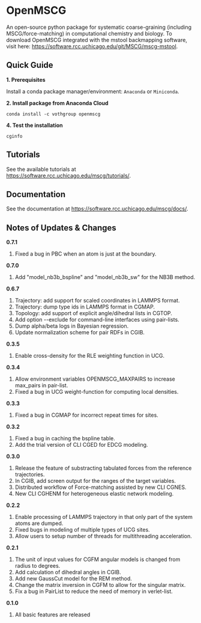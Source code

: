 # OpenMSCG

An open-source python package for systematic coarse-graining (including
MSCG/force-matching) in computational chemistry and biology. To download OpenMSCG integrated with the mstool backmapping software, visit here: https://software.rcc.uchicago.edu/git/MSCG/mscg-mstool.

## Quick Guide

**1. Prerequisites**

Install a conda package manager/environment: `Anaconda` or `Miniconda`.

**2. Install package from Anaconda Cloud**

```
conda install -c vothgroup openmscg
```

**4. Test the installation**

```
cginfo
```

## Tutorials

See the available tutorials at https://software.rcc.uchicago.edu/mscg/tutorials/.

## Documentation

See the documentation at https://software.rcc.uchicago.edu/mscg/docs/.

## Notes of Updates & Changes

**0.7.1**

1. Fixed a bug in PBC when an atom is just at the boundary.

**0.7.0**

1. Add "model_nb3b_bspline" and "model_nb3b_sw" for the NB3B method.

**0.6.7**

1. Trajectory: add support for scaled coordinates in LAMMPS format.
2. Trajectory: dump type ids in LAMMPS format in CGMAP.
3. Topology: add support of explicit angle/dihedral lists in CGTOP.
4. Add option --exclude for command-line interfaces using pair-lists.
5. Dump alpha/beta logs in Bayesian regression.
6. Update normalization scheme for pair RDFs in CGIB. 

**0.3.5**

1. Enable cross-density for the RLE weighting function in UCG.

**0.3.4**

1. Allow environment variables OPENMSCG_MAXPAIRS to increase max_pairs in pair-list.
2. Fixed a bug in UCG weight-function for computing local densities.

**0.3.3**

1. Fixed a bug in CGMAP for incorrect repeat times for sites.

**0.3.2**

1. Fixed a bug in caching the bspline table.
2. Add the trial version of CLI CGED for EDCG modeling.

**0.3.0**

1. Release the feature of substracting tabulated forces from the reference trajectories.
2. In CGIB, add screen output for the ranges of the target variables.
3. Distributed workflow of Force-matching assisted by new CLI CGNES.
4. New CLI CGHENM for heterogeneous elastic network modeling.

**0.2.2**

1. Enable processing of LAMMPS trajectory in that only part of the system atoms are dumped.
2. Fixed bugs in modeling of multiple types of UCG sites.
3. Allow users to setup number of threads for multithreading acceleration.

**0.2.1**

1. The unit of input values for CGFM angular models is changed from radius to degrees.
2. Add calculation of dihedral angles in CGIB.
3. Add new GaussCut model for the REM method.
4. Change the matrix inversion in CGFM to allow for the singular matrix.
5. Fix a bug in PairList to reduce the need of memory in verlet-list.

**0.1.0**

1. All basic features are released
